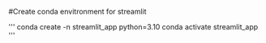 #Create conda envitronment for streamlit

'''
conda create -n streamlit_app python=3.10
conda activate streamlit_app
'''